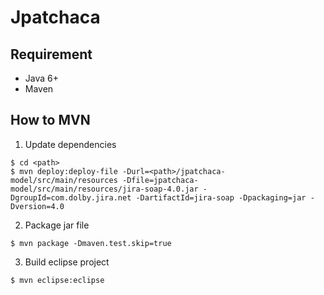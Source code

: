 # Jpatchaca

## Requirement
 - Java 6+
 - Maven

## How to MVN

1. Update dependencies

```
$ cd <path>
$ mvn deploy:deploy-file -Durl=<path>/jpatchaca-model/src/main/resources -Dfile=jpatchaca-model/src/main/resources/jira-soap-4.0.jar -DgroupId=com.dolby.jira.net -DartifactId=jira-soap -Dpackaging=jar -Dversion=4.0
```

2. Package jar file 

```
$ mvn package -Dmaven.test.skip=true
```

3. Build eclipse project

```
$ mvn eclipse:eclipse
```